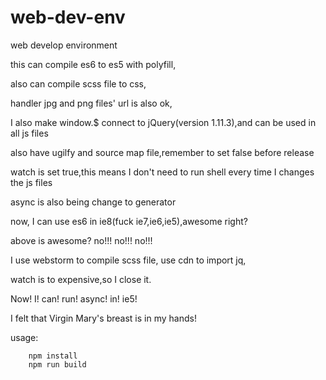 # web-dev-env


web develop environment


this can compile es6 to es5 with polyfill,


also can compile scss file to css,


handler jpg and png files' url is also ok,


I also make window.$ connect to jQuery(version 1.11.3),and can be used in all js files


also have ugilfy and source map file,remember to set false before release


watch is set true,this means I don't need to run shell every time I changes the js files


async is also being change to generator


now, I can use es6 in ie8(fuck ie7,ie6,ie5),awesome right?


above is awesome? no!!! no!!! no!!!

I use webstorm to compile scss file, use cdn to import jq,


watch is to expensive,so I close it.


Now! I! can! run! async! in! ie5!


I felt that Virgin Mary's breast is in my hands!


usage:

```shell
    npm install
    npm run build
```